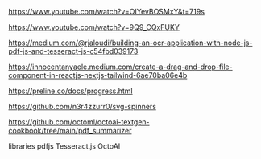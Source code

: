 
<!-- sources: -->
<!-- -------- -->

<!-- summarize text via octoai tutorial -->
https://www.youtube.com/watch?v=OIYevBOSMxY&t=719s

<!-- Build a GPT-3 AI app with Next.js and Vercel Edge Functions -->
https://www.youtube.com/watch?v=9Q9_CQxFUKY

<!-- pdf ocr -->
https://medium.com/@rjaloudi/building-an-ocr-application-with-node-js-pdf-js-and-tesseract-js-c54fbd039173

<!-- Dropzone -->
https://innocentanyaele.medium.com/create-a-drag-and-drop-file-component-in-reactjs-nextjs-tailwind-6ae70ba06e4b

<!-- progress ring -->
https://preline.co/docs/progress.html

<!-- Svg loader -->
https://github.com/n3r4zzurr0/svg-spinners

<!-- Octoai sample -->
https://github.com/octoml/octoai-textgen-cookbook/tree/main/pdf_summarizer

libraries
pdfjs
Tesseract.js
OctoAI
